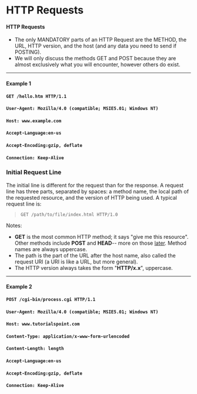 # HTTP Requests

#### **HTTP Requests**

* The only MANDATORY parts of an HTTP Request are the METHOD, the URL, HTTP version, and the host \(and any data you need to send if POSTING\).
* We will only discuss the methods GET and POST because they are almost exclusively what you will encounter, however others do exist.

---

#### Example 1

#### `GET /hello.htm HTTP/1.1`

#### `User-Agent: Mozilla/4.0 (compatible; MSIE5.01; Windows NT)`

#### `Host: www.example.com`

#### `Accept-Language:en-us`

#### `Accept-Encoding:gzip, deflate`

#### `Connection: Keep-Alive`

### Initial Request Line

The initial line is different for the request than for the response. A request line has three parts, separated by spaces: a method name, the local path of the requested resource, and the version of HTTP being used. A typical request line is:

> ```
> GET /path/to/file/index.html HTTP/1.0
> ```

Notes:

* **GET** is the most common HTTP method; it says "give me this resource". Other methods include **POST** and **HEAD**-- more on those [later](file:///C:/Users/DOT/Desktop/HTTP%20Made%20Really%20Easy.htm#othermethods). Method names are always uppercase.
* The path is the part of the URL after the host name, also called the request URI \(a URI is like a URL, but more general\).
* The HTTP version always takes the form "**HTTP/x.x**", uppercase.

---

#### Example 2

#### `POST /cgi-bin/process.cgi HTTP/1.1`

#### `User-Agent: Mozilla/4.0 (compatible; MSIE5.01; Windows NT)`

#### `Host: www.tutorialspoint.com`

#### `Content-Type: application/x-www-form-urlencoded`

#### `Content-Length: length`

#### `Accept-Language:en-us`

#### `Accept-Encoding:gzip, deflate`

#### `Connection: Keep-Alive`



